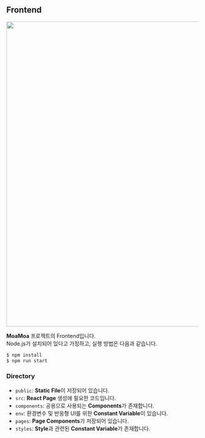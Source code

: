 ## Frontend
<img title="Frontend" alt="" src="https://user-images.githubusercontent.com/20378368/121103908-dd846880-c83b-11eb-823f-75260617c0c1.png" width="800"/>  

**MoaMoa** 프로젝트의 Frontend입니다.  
Node.js가 설치되어 있다고 가정하고, 실행 방법은 다음과 같습니다.  

``` bash
$ npm install
$ npm run start
```

### Directory
- `public`: **Static File**이 저장되어 있습니다.  
- `src`: **React Page** 생성에 필요한 코드입니다.  
- `components`: 공용으로 사용되는 **Components**가 존재합니다.  
- `env`: 환경변수 및 반응형 UI를 위한 **Constant Variable**이 있습니다.  
- `pages`: **Page Components**가 저장되어 있습니다.  
- `styles`: **Style**과 관련된 **Constant Variable**가 존재합니다.  